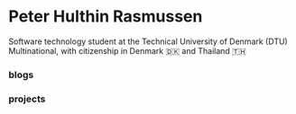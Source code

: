 # Peter Hulthin Rasmussen

Software technology student at the Technical University of Denmark (DTU)
\
Multinational, with citizenship in Denmark 🇩🇰 and Thailand 🇹🇭


### blogs

### projects
